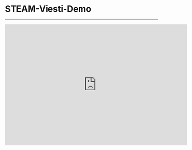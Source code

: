 # STEAM-Viesti-Demo
***


<iframe src="https://shiftr.io/JussiRoos/STEAM-demo/embed?zoom=1" width="600" height="400" frameborder="0" webkitallowfullscreen mozallowfullscreen allowfullscreen></iframe>
